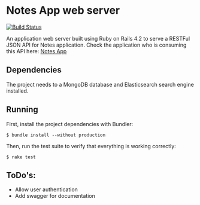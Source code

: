 # Notes App web server


[![Build Status](https://travis-ci.org/gustavosobral/notes_server.svg?branch=master)](https://travis-ci.org/gustavosobral/notes_server)

An application web server built using Ruby on Rails 4.2 to serve a RESTFul JSON API for Notes application. Check the application who is consuming this API here: [Notes App](https://github.com/fernandobrito/ufpb_sigaa_api_old)

## Dependencies
The project needs to a MongoDB database and Elasticsearch search engine installed.

## Running
First, install the project dependencies with Bundler:

```
$ bundle install --without production
```

Then, run the test suite to verify that everything is working correctly:

```
$ rake test
```

## ToDo's:

* Allow user authentication
* Add swagger for documentation
